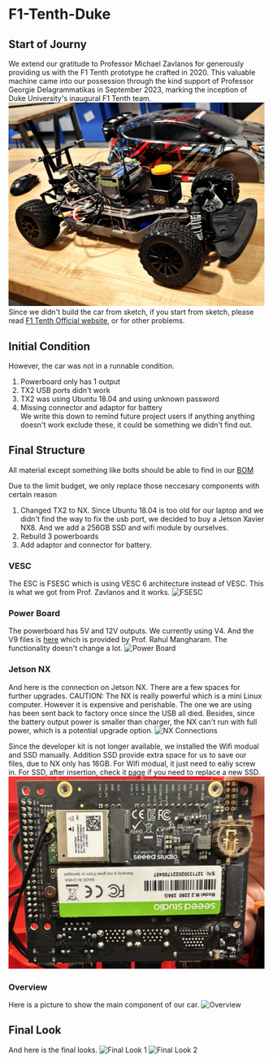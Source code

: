 # F1-Tenth-Duke
## Start of Journy
  We extend our gratitude to Professor Michael Zavlanos for generously providing us with the F1 Tenth prototype he crafted in 2020. This valuable machine came into our possession through the kind support of Professor Georgie Delagrammatikas in September 2023, marking the inception of Duke University's inaugural F1 Tenth team.
![The First Look of Our Car](/Images/First%20Look.jpg)
Since we didn't build the car from sketch, if you start from sketch, please read [F1 Tenth Official website](https://f1tenth.org/build.html#), or for other problems.

## Initial Condition
  However, the car was not in a runnable condition.   
1. Powerboard only has 1 output  
2. TX2 USB ports didn't work  
3. TX2 was using Ubuntu 18.04 and using unknown password  
4. Missing connector and adaptor for battery  
  We write this down to remind future project users if anything anything doesn't work exclude these, it could be something we didn't find out.

## Final Structure
  All material except something like bolts should be able to find in our [BOM](/BOM/Master%20BOM.xlsx) 

  Due to the limit budget, we only replace those neccesary components with certain reason  
1. Changed TX2 to NX. Since Ubuntu 18.04 is too old for our laptop and we didn't find the way to fix the usb port, we decided to buy a Jetson Xavier NX8. And we add a 256GB SSD and wifi module by ourselves.  
2. Rebuild 3 powerboards  
3. Add adaptor and connector for battery.  

### VESC
  The ESC is FSESC which is using VESC 6 architecture instead of VESC. This is what we got from Prof. Zavlanos and it works.
  ![FSESC](/Images/ESC.JPG)


### Power Board
  The powerboard has 5V and 12V outputs. We currently using V4. And the V9 files is [here](/powerboardV9) which is provided by Prof. Rahul Mangharam. The functionality doesn't change a lot.
  ![Power Board](/Images/Power%20board.JPG)


### Jetson NX
  And here is the connection on Jetson NX. There are a few spaces for further upgrades. CAUTION: The NX is really powerful which is a mini Linux computer. However it is expensive and perishable. The one we are using has been sent back to factory once since the USB all died. Besides, since the battery output power is smaller than charger, the NX can't run with full power, which is a potential upgrade option.
  ![NX Connections](/Images/NX%20Connections.JPG)  

  Since the developer kit is not longer available, we installed the Wifi modual and SSD manually. Addition SSD provide extra space for us to save our files, due to NX only has 16GB. For Wifi modual, it just need to ealiy screw in. For SSD, after insertion, check it [page](/SSD.md) if you need to replace a new SSD.
  ![Bottom of Jetson NX](/Images/SSD%20Wifi.jpg)      


### Overview
  Here is a picture to show the main component of our car.
  ![Overview](/Images/Overview.jpg)


## Final Look
And here is the final looks.
![Final Look 1](/Images/Final%20Look%201.JPG)
![Final Look 2](/Images/Final%20look%202.JPG)

